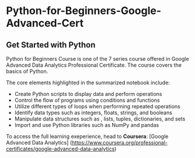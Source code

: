 # Python-for-Beginners-Google-Advanced-Cert
## Get Started with Python
Python for Beginners Course  is one of the 7 series course offered in Google Advanced Data Analytics Professional Certificate. The course covers the basics of Python.

The core elements highlighted in the summarized notebook include:
- Create Python scripts to display data and perform operations
- Control the flow of programs using conditions and functions
- Utilize different types of loops when performing repeated operations
- Identify data types such as integers, floats, strings, and booleans
- Manipulate data structures such as , lists, tuples, dictionaries, and sets
- Import and use Python libraries such as NumPy and pandas

To access the full learning exeperience, head to **Coursera**: [Google Advanced Data Analytics] (https://www.coursera.org/professional-certificates/google-advanced-data-analytics)
